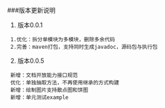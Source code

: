 ###版本更新说明
 1. 版本0.0.1
````
 1.优化：拆分单模块为多模块，删除多余代码
 2.完善：maven打包，支持同时生成javadoc，源码包与执行包
````

  2. 版本0.0.5
  
  ````
   新增：文档开放能力接口规范 
   优化：单独抽取方法，不再使用继承的方式构建
   新增：绘制图片支持散点图和饼图
   新增：单元测试example
  ````